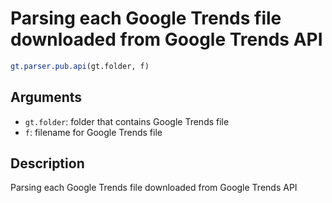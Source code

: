 # Parsing each Google Trends file downloaded from Google Trends API

```r
gt.parser.pub.api(gt.folder, f)
```

## Arguments

- `gt.folder`: folder that contains Google Trends file
- `f`: filename for Google Trends file

## Description

Parsing each Google Trends file downloaded from Google Trends API



